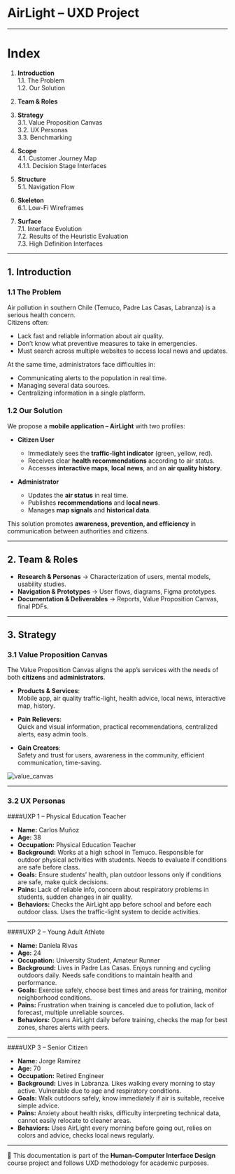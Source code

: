 # AirLight – UXD Project  

---

# Index

1. **Introduction**  
   1.1. The Problem  
   1.2. Our Solution  

2. **Team & Roles**  

3. **Strategy**  
   3.1. Value Proposition Canvas  
   3.2. UX Personas  
   3.3. Benchmarking  

4. **Scope**  
   4.1. Customer Journey Map  
   4.1.1. Decision Stage Interfaces  

5. **Structure**  
   5.1. Navigation Flow  

6. **Skeleton**  
   6.1. Low-Fi Wireframes  

7. **Surface**  
   7.1. Interface Evolution  
   7.2. Results of the Heuristic Evaluation  
   7.3. High Definition Interfaces  
  

---

## 1. Introduction  

### 1.1 The Problem  
Air pollution in southern Chile (Temuco, Padre Las Casas, Labranza) is a serious health concern.  
Citizens often:  
- Lack fast and reliable information about air quality.  
- Don’t know what preventive measures to take in emergencies.  
- Must search across multiple websites to access local news and updates.  

At the same time, administrators face difficulties in:  
- Communicating alerts to the population in real time.  
- Managing several data sources.  
- Centralizing information in a single platform.  

### 1.2 Our Solution  
We propose a **mobile application – AirLight** with two profiles:  

- **Citizen User**  
  - Immediately sees the **traffic-light indicator** (green, yellow, red).  
  - Receives clear **health recommendations** according to air status.  
  - Accesses **interactive maps**, **local news**, and an **air quality history**.  

- **Administrator**  
  - Updates the **air status** in real time.  
  - Publishes **recommendations** and **local news**.  
  - Manages **map signals** and **historical data**.  

This solution promotes **awareness, prevention, and efficiency** in communication between authorities and citizens.  

---

## 2. Team & Roles  

- **Research & Personas** → Characterization of users, mental models, usability studies.  
- **Navigation & Prototypes** → User flows, diagrams, Figma prototypes.  
- **Documentation & Deliverables** → Reports, Value Proposition Canvas, final PDFs.  

---

## 3. Strategy  

### 3.1 Value Proposition Canvas  
The Value Proposition Canvas aligns the app’s services with the needs of both **citizens** and **administrators**.  

- **Products & Services**:  
  Mobile app, air quality traffic-light, health advice, local news, interactive map, history.  

- **Pain Relievers**:  
  Quick and visual information, practical recommendations, centralized alerts, easy admin tools.  

- **Gain Creators**:  
  Safety and trust for users, awareness in the community, efficient communication, time-saving.  

![value_canvas](./01-context/Popuesta_de_Valor.png)

---

### 3.2 UX Personas  

####UXP 1 – Physical Education Teacher  
- **Name:** Carlos Muñoz  
- **Age:** 38  
- **Occupation:** Physical Education Teacher  
- **Background:** Works at a high school in Temuco. Responsible for outdoor physical activities with students. Needs to evaluate if conditions are safe before class.  
- **Goals:** Ensure students’ health, plan outdoor lessons only if conditions are safe, make quick decisions.  
- **Pains:** Lack of reliable info, concern about respiratory problems in students, sudden changes in air quality.  
- **Behaviors:** Checks the AirLight app before school and before each outdoor class. Uses the traffic-light system to decide activities.  

---

####UXP 2 – Young Adult Athlete  
- **Name:** Daniela Rivas  
- **Age:** 24  
- **Occupation:** University Student, Amateur Runner  
- **Background:** Lives in Padre Las Casas. Enjoys running and cycling outdoors daily. Needs safe conditions to maintain health and performance.  
- **Goals:** Exercise safely, choose best times and areas for training, monitor neighborhood conditions.  
- **Pains:** Frustration when training is canceled due to pollution, lack of forecast, multiple unreliable sources.  
- **Behaviors:** Opens AirLight daily before training, checks the map for best zones, shares alerts with peers.  

---

####UXP 3 – Senior Citizen  
- **Name:** Jorge Ramírez  
- **Age:** 70  
- **Occupation:** Retired Engineer  
- **Background:** Lives in Labranza. Likes walking every morning to stay active. Vulnerable due to age and respiratory conditions.  
- **Goals:** Walk outdoors safely, know immediately if air is suitable, receive simple advice.  
- **Pains:** Anxiety about health risks, difficulty interpreting technical data, cannot easily relocate to cleaner areas.  
- **Behaviors:** Uses AirLight every morning before going out, relies on colors and advice, checks local news regularly.  

---

📌 This documentation is part of the **Human–Computer Interface Design** course project and follows UXD methodology for academic purposes.  

